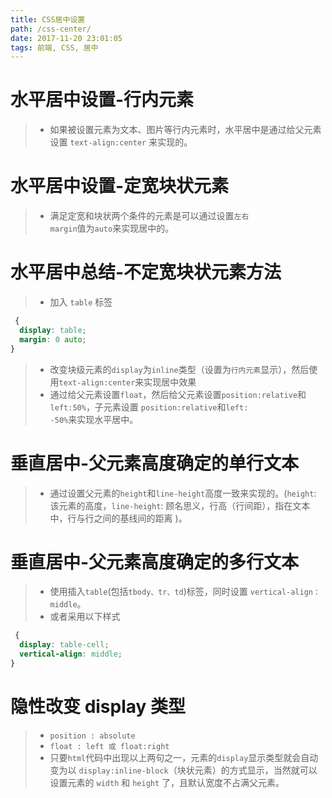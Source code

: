 ```yaml
---
title: CSS居中设置
path: /css-center/
date: 2017-11-20 23:01:05
tags: 前端, CSS, 居中
---
```


# 水平居中设置-行内元素

> -  如果被设置元素为文本、图片等行内元素时，水平居中是通过给父元素设置 <code>text-align:center</code> 来实现的。

# 水平居中设置-定宽块状元素

> -  满足定宽和块状两个条件的元素是可以通过设置<code>左右 margin</code>值为<code>auto</code>来实现居中的。

# 水平居中总结-不定宽块状元素方法

> -  加入 <code>table</code> 标签

```css
 {
  display: table;
  margin: 0 auto;
}
```

> -  改变块级元素的<code>display</code>为<code>inline</code>类型（设置为<code>行内元素</code>显示），然后使用<code>text-align:center</code>来实现居中效果
> -  通过给父元素设置<code>float</code>，然后给父元素设置<code>position:relative</code>和<code>left:50%</code>，子元素设置 <code>position:relative</code>和<code>left: -50%</code>来实现水平居中。

# 垂直居中-父元素高度确定的单行文本

> -  通过设置父元素的<code>height</code>和<code>line-height</code>高度一致来实现的。(<code>height</code>: 该元素的高度，<code>line-height</code>: 顾名思义，行高（行间距），指在文本中，行与行之间的基线间的距离 )。

# 垂直居中-父元素高度确定的多行文本

> -  使用插入<code>table</code>(包括<code>tbody、tr、td</code>)标签，同时设置 <code>vertical-align：middle</code>。
> -  或者采用以下样式

```css
 {
  display: table-cell;
  vertical-align: middle;
}
```

# 隐性改变 display 类型

> -  <code>position : absolute </code>
> -  <code>float : left 或 float:right </code>
> -  只要<code>html</code>代码中出现以上两句之一，元素的<code>display</code>显示类型就会自动变为以 <code>display:inline-block</code>（块状元素）的方式显示，当然就可以设置元素的 <code>width</code> 和 <code>height</code> 了，且默认宽度不占满父元素。
